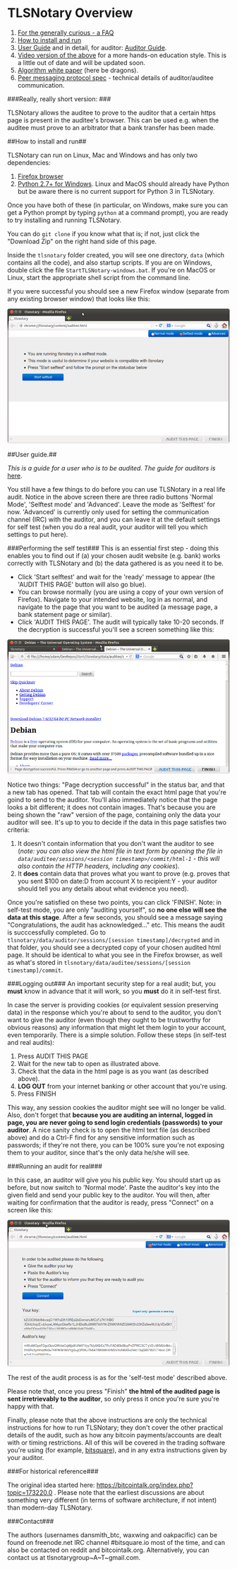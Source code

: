 TLSNotary Overview
==================

1. [For the generally curious - a FAQ](/data/documentation/TLSNotaryFAQ.md)
2. [How to install and run](#how-to-install-and-run)
2. [User Guide](#user-guide) and in detail, for auditor: [Auditor Guide](/data/documentation/AuditorGuide.md).
3. [Video version of the above](https://www.youtube.com/playlist?list=PLnSCooZY6_w9j5tQ8jAeZtrl9l4NnL48G) for a more hands-on education style. This is a little out of date and will be updated soon.
5. [Algorithm white paper](/data/documentation/TLSNotary.pdf)  (here be dragons).
5. [Peer messaging protocol spec](/data/documentation/TLSNotary_messaging.md) - technical details of auditor/auditee communication.


###Really, really short version: ###

TLSNotary allows the auditee to prove to the auditor that a certain https page is present in the auditee's browser.
This can be used e.g. when the auditee must prove to an arbitrator that a bank transfer has been made.

##How to install and run##

TLSNotary can run on Linux, Mac and Windows and has only two dependencies:

1. [Firefox browser](https://www.mozilla.org/en-US/firefox/new/)
2. [Python 2.7+ for Windows](https://www.python.org/ftp/python/2.7.8/python-2.7.8.msi). Linux and MacOS should already have Python but be aware there is no current support for Python 3 in TLSNotary.

Once you have both of these (in particular, on Windows, make sure you can get a Python prompt by typing `python` at a command prompt), you are ready to try installing and running TLSNotary.

You can do `git clone` if you know what that is; if not, just click the "Download Zip" on the right hand side of this page.

Inside the `tlsnotary` folder created, you will see one directory, `data` (which contains all the code), and also startup scripts. If you are on Windows, double click the file `StartTLSNotary-windows.bat`. If you're on MacOS or Linux, start the appropriate shell script from the command line.

If you were successful you should see a new Firefox window (separate from any existing browser window) that looks like this:

![](/data/documentation/startwindow.png)

##User guide.##

*This is a guide for a user who is to be audited. The guide for auditors is* [here](/data/documentation/AuditorGuide.md).

You still have a few things to do before you can use TLSNotary in a real life audit. Notice in the above screen there are three radio buttons 'Normal Mode', 'Selftest mode' and 'Advanced'. Leave the mode as 'Selftest' for now. 'Advanced' is currently only used for setting the communication channel (IRC) with the auditor, and you can leave it at the default settings for self test (when you do a real audit, your auditor will tell you which settings to put here).

###Performing the self test###
This is an essential first step - doing this enables you to find out if (a) your chosen audit website (e.g. bank) works correctly with TLSNotary and (b) the data gathered is as you need it to be.

* Click 'Start selftest' and wait for the 'ready' message to appear (the 'AUDIT THIS PAGE' button will also go blue).
* You can browse normally (you are using a copy of your own version of Firefox). Navigate to your intended website, log in as normal, and navigate to the page that you want to be audited (a message page, a bank statement page or similar).
* Click 'AUDIT THIS PAGE'. The audit will typically take 10-20 seconds. If the decryption is successful you'll see a screen something like this:

![](/data/documentation/decryptedOK.png)

Notice two things: "Page decryption successful" in the status bar, and that a new tab has opened. That tab will contain the exact html page that you're goind to send to the auditor. You'll also immediately notice that the page looks a bit different; it does not contain images. That's because you are being shown the "raw" version of the page, containing only the data your auditor will see. It's up to you to decide if the data in this page satisfies two criteria:

1. It doesn't contain information that you don't want the auditor to see (*note: you can also view the html file in text form by opening the file in `data/auditee/sessions/<session timestamp>/commit/html-1` - this will also contain the HTTP headers, including any cookies*).
2. It **does** contain data that proves what you want to prove (e.g. proves that you sent $100 on date:D from account X to recipient:Y - your auditor should tell you any details about what evidence you need).

Once you're satisfied on these two points, you can click 'FINISH'. Note: in self-test mode, you are only "auditing yourself", so **no one else will see the data at this stage**. After a few seconds, you should see a message saying "Congratulations, the audit has acknowledged..." etc. This means the audit is succcessfully completed. Go to `tlsnotary/data/auditor/sessions/[session timestamp]/decrypted` and in that folder, you should see a decrypted copy of your chosen audited html page. It should be identical to what you see in the Firefox browser, as well as what's stored in `tlsnotary/data/auditee/sessions/[session timestamp]/commit`.

###Logging out###
An important security step for a real audit; but, you **must** know in advance that it will work, so you **must** do it in self-test first. 

In case the server is providing cookies (or equivalent session preserving data) in the response which you're about to send to the auditor, you don't want to give the auditor (even though they ought to be trustworthy for obvious reasons) any information that might let them login to your account, even temporarily. There is a simple solution. Follow these steps (in self-test and real audits):

1. Press AUDIT THIS PAGE
2. Wait for the new tab to open as illustrated above.
3. Check that the data in the html page is as you want (as described above).
4. **LOG OUT** from your internet banking or other account that you're using.
5. Press FINISH

This way, any session cookies the auditor might see will no longer be valid. Also, don't forget that **because you are auditing an internal, logged in page, you are never going to send login credentials (passwords) to your auditor**. A nice sanity check is to open the html text file (as described above) and do a Ctrl-F find for any sensitive information such as passwords; if they're not there, you can be 100% sure you're not exposing them to your auditor, since that's the only data he/she will see.

###Running an audit for real###

In this case, an auditor will give you his public key. You should start up as before, but now switch to 'Normal mode'. Paste the auditor's key into the given field and send your public key to the auditor. You will then, after waiting for confirmation that the auditor is ready, press "Connect" on a screen like this:

![](/data/documentation/startreal.png)

The rest of the audit process is as for the 'self-test mode' described above.

Please note that, once you press "Finish" **the html of the audited page is sent irretrievably to the auditor**, so only press it once you're sure you're happy with that.

Finally, please note that the above instructions are only the technical instructions for how to run TLSNotary; they don't cover the other practical details of the audit, such as how any bitcoin payments/accounts are dealt with or timing restrictions. All of this will be covered in the trading software you're using (for example, [bitsquare](https://bitsquare.io)), and in any extra instructions given by your auditor.

###For historical reference###

The original idea started here: https://bitcointalk.org/index.php?topic=173220.0 . Please note that the earliest discussions are about something very different (in terms of software architecture, if not intent) than modern-day TLSNotary.

###Contact###

The authors (usernames dansmith_btc, waxwing and oakpacific) can be found on freenode.net IRC channel #bitsquare.io most of the time, and can also be contacted on reddit and bitcointalk.org. Alternatively, you can contact us at tlsnotarygroup~A~T~gmail.com.

